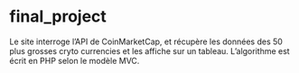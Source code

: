 # final_project
Le site interroge l’API de CoinMarketCap, et récupère les données des 50 plus grosses cryto currencies et les affiche sur un tableau.
L’algorithme est écrit en PHP selon le modèle MVC.
